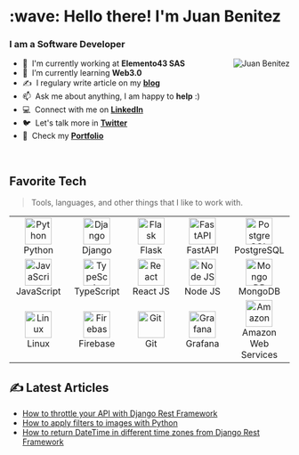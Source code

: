 <h1 align="left">:wave: Hello there! I'm Juan Benitez</h1>
<h3 align="left">I am a Software Developer</h3>


<a href="#">
  <img src="https://github-readme-stats.vercel.app/api?username=juanbenitezdev&show_icons=true&theme=react&count_private=true&include_all_commits=true" alt="Juan Benitez" align="right" />
</a>

- :office: &nbsp;I'm currently working at **Elemento43 SAS**
- :seedling: &nbsp;I’m currently learning **Web3.0**
- :writing_hand: &nbsp;I regulary write article on my **[blog]**
- :mailbox: &nbsp;Ask me about anything, I am happy to **help** :)
- :computer: &nbsp;Connect with me on **[LinkedIn]**
- :bird: &nbsp;Let's talk more in **[Twitter]**
- :briefcase: &nbsp;Check my **[Portfolio]**

<br>

<h2 align="left">Favorite Tech</h2>

> Tools, languages, and other things that I like to work with.

<table align="center">
  <tr>
    <td align="center" width="96">
      <img
        src="https://cdn.jsdelivr.net/gh/devicons/devicon/icons/python/python-original.svg"
        width="48"
        height="48"
        alt="Python"
      />
      <br />Python
    </td>
    <td align="center" width="96">
      <img
        src="https://cdn.jsdelivr.net/gh/devicons/devicon/icons/django/django-original.svg"
        width="48"
        height="48"
        alt="Django"
      />
      <br />Django
    </td>
    <td align="center" width="96">
      <img
        src="https://cdn.jsdelivr.net/gh/devicons/devicon/icons/flask/flask-original.svg"
        width="48"
        height="48"
        alt="Flask"
      />
      <br />Flask
    </td>
    <td align="center" width="96">
      <img
        src="https://cdn.worldvectorlogo.com/logos/fastapi.svg"
        width="48"
        height="48"
        alt="FastAPI"
      />
      <br />FastAPI
    </td>
    <td align="center" width="96">
      <img
        src="https://cdn.jsdelivr.net/gh/devicons/devicon/icons/postgresql/postgresql-original.svg"
        width="48"
        height="48"
        alt="PostgreSQL"
      />
      <br />PostgreSQL
    </td>
  </tr>

  <tr>
    <td align="center" width="96">
      <img
        src="https://cdn.jsdelivr.net/gh/devicons/devicon/icons/javascript/javascript-original.svg"
        width="48"
        height="48"
        alt="JavaScript"
      />
      <br />JavaScript
    </td>
    <td align="center" width="96">
      <img
        src="https://cdn.jsdelivr.net/gh/devicons/devicon/icons/typescript/typescript-original.svg"
        width="48"
        height="48"
        alt="TypeScript"
      />
      <br />TypeScript
    </td>
    <td align="center" width="96">
      <img
        src="https://cdn.jsdelivr.net/gh/devicons/devicon/icons/react/react-original.svg"
        width="48"
        height="48"
        alt="React"
      />
      <br />React JS
    </td>
    <td align="center" width="96">
      <img
        src="https://cdn.jsdelivr.net/gh/devicons/devicon/icons/nodejs/nodejs-original.svg"
        width="48"
        height="48"
        alt="Node JS"
      />
      <br />Node JS
    </td>
    <td align="center" width="96">
      <img
        src="https://cdn.jsdelivr.net/gh/devicons/devicon/icons/mongodb/mongodb-original.svg"
        width="48"
        height="48"
        alt="Mongo DB"
      />
      <br />MongoDB
    </td>
  </tr>
  <tr>
    <td align="center" width="96">
      <img
        src="https://cdn.jsdelivr.net/gh/devicons/devicon/icons/linux/linux-original.svg"
        width="48"
        height="48"
        alt="Linux"
      />
      <br />Linux
    </td>
    <td align="center" width="96">
      <img
        src="https://cdn.jsdelivr.net/gh/devicons/devicon/icons/firebase/firebase-plain.svg"
        width="48"
        height="48"
        alt="Firebase"
      />
      <br />Firebase
    </td>
    <td align="center" width="96">
      <img
        src="https://cdn.jsdelivr.net/gh/devicons/devicon/icons/git/git-original.svg"
        width="48"
        height="48"
        alt="Git"
      />
      <br />Git
    </td>
    <td align="center" width="96">
      <img
        src="https://grafana.com/static/img/about/grafana_logo_swirl_fullcolor.jpg"
        width="48"
        height="48"
        alt="Grafana"
      />
      <br />Grafana
    </td>
    <td align="center" width="96">
      <img
        src="https://cdn.jsdelivr.net/gh/devicons/devicon/icons/amazonwebservices/amazonwebservices-original.svg"
        width="48"
        height="48"
        alt="Amazon"
      />
      <br />Amazon Web Services
    </td>
  </tr>
</table>

## ✍️ Latest Articles 

- [How to throttle your API with Django Rest Framework](https://dev.to/juanbenitezdev/how-to-throttle-your-api-with-django-rest-framework-24oo)
- [How to apply filters to images with Python](https://dev.to/juanbenitezdev/how-to-apply-filters-to-images-with-python-3p8e)
- [How to return DateTime in different time zones from Django Rest Framework](https://dev.to/juanbenitezdev/how-to-return-datetime-in-different-time-zones-from-django-rest-framework-1396)


[linkedin]: https://www.linkedin.com/in/juanbenitezdev/ "LinkedIn"
[twitter]: https://twitter.com/juanbenitezdev "Twitter"
[blog]: https://dev.to/juanbenitezdev "Blog"
[portfolio]: https://juanbenitez.dev "Portfolio"
